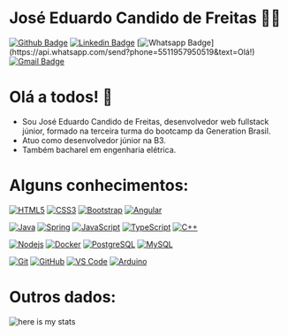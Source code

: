 # José Eduardo Candido de Freitas :man_technologist:
[![Github Badge](https://img.shields.io/badge/-Github-000?style=flat-square&logo=Github&logoColor=white&link=https://github.com/EduCFreitas)](https://github.com/EduCFreitas)
[![Linkedin Badge](https://img.shields.io/badge/-LinkedIn-blue?style=flat-square&logo=Linkedin&logoColor=white&link=https://www.linkedin.com/in/jose-eduardo-candido-de-freitas/)](https://www.linkedin.com/in/jose-eduardo-candido-de-freitas/)
[![Whatsapp Badge](https://img.shields.io/badge/-Whatsapp-4CA143?style=flat-square&labelColor=4CA143&logo=whatsapp&logoColor=white&link=https://api.whatsapp.com/send?phone=5511993342659&text=Olá!)](https://api.whatsapp.com/send?phone=5511957950519&text=Olá!)
[![Gmail Badge](https://img.shields.io/badge/-Gmail-c14438?style=flat-square&logo=Gmail&logoColor=white&link=mailto:jeduardocfreitas@gmail.com)](mailto:jeduardocfreitas@gmail.com)

# Olá a todos! 👋

- Sou José Eduardo Candido de Freitas, desenvolvedor web fullstack júnior, formado na terceira turma do bootcamp da Generation Brasil.
- Atuo como desenvolvedor júnior na B3.
- Também bacharel em engenharia elétrica.

# Alguns conhecimentos:

[![HTML5](https://img.shields.io/badge/-HTML5-E34F26?style=flat-square&logo=html5&logoColor=white&link=https://github.com/EduCFreitas/)](https://github.com/EduCFreitas/)
[![CSS3](https://img.shields.io/badge/-CSS3-1572B6?style=flat-square&logo=css3&link=https://github.com/EduCFreitas/)](https://github.com/EduCFreitas/)
[![Bootstrap](https://img.shields.io/badge/-Bootstrap-563D7C?style=flat-square&logo=bootstrap&link=https://github.com/EduCFreitas/)](https://github.com/EduCFreitas/)
[![Angular](https://img.shields.io/badge/-Angular-DD0031?style=flat-square&logo=angular&link=https://github.com/EduCFreitas/)](https://github.com/EduCFreitas/)

[![Java](http://img.shields.io/badge/-Java-007396?style=flat-square&logo=java&logoColor=ffffff&link=https://github.com/EduCFreitas/)](https://github.com/EduCFreitas/)
[![Spring](http://img.shields.io/badge/-Spring-6DB33F?style=flat-square&logo=spring&logoColor=ffffff&link=https://github.com/EduCFreitas/)](https://github.com/EduCFreitas/)
[![JavaScript](https://img.shields.io/badge/-JavaScript-black?style=flat-square&logo=javascript&link=https://github.com/EduCFreitas/)](https://github.com/EduCFreitas/)
[![TypeScript](https://img.shields.io/badge/-TypeScript-007ACC?style=flat-square&logo=typescript&link=https://github.com/EduCFreitas/)](https://github.com/EduCFreitas/)
[![C++](https://img.shields.io/badge/-C++-00599C?style=flat-square&logo=c++&link=https://github.com/EduCFreitas/)](https://github.com/EduCFreitas/)

[![Nodejs](https://img.shields.io/badge/-Nodejs-black?style=flat-square&logo=Node.js&link=https://github.com/EduCFreitas/)](https://github.com/EduCFreitas/)
[![Docker](https://img.shields.io/badge/-Docker-black?style=flat-square&logo=docker&link=https://github.com/EduCFreitas/)](https://github.com/EduCFreitas/)
[![PostgreSQL](https://img.shields.io/badge/-PostgreSQL-336791?style=flat-square&logo=postgresql&link=https://github.com/EduCFreitas/)](https://github.com/EduCFreitas/)
[![MySQL](https://img.shields.io/badge/-MySQL-black?style=flat-square&logo=mysql&link=https://github.com/EduCFreitas/)](https://github.com/EduCFreitas/)

[![Git](https://img.shields.io/badge/-Git-black?style=flat-square&logo=git&link=https://github.com/EduCFreitas/)](https://github.com/EduCFreitas/)
[![GitHub](https://img.shields.io/badge/-GitHub-181717?style=flat-square&logo=github&link=https://github.com/EduCFreitas/)](https://github.com/EduCFreitas/)
[![VS Code](http://img.shields.io/badge/-VS%20Code-007ACC?style=flat-square&logo=visual-studio-code&logoColor=ffffff&link=https://github.com/EduCFreitas/)](https://github.com/EduCFreitas/)
[![Arduino](https://img.shields.io/badge/-Arduino-black?style=flat-square&logo=Arduino&link=https://github.com/EduCFreitas/)](https://github.com/EduCFreitas/)

# Outros dados:

![here is my stats](https://github-readme-stats.vercel.app/api?username=EduCFreitas&show_icons=true&hide_border=true)



<!--
**EduCFreitas/EduCFreitas** is a ✨ _special_ ✨ repository because its `README.md` (this file) appears on your GitHub profile.

Here are some ideas to get you started:

- 🔭 I’m currently working on ...
- 🌱 I’m currently learning ...
- 👯 I’m looking to collaborate on ...
- 🤔 I’m looking for help with ...
- 💬 Ask me about ...
- 📫 How to reach me: ...
- 😄 Pronouns: ...
- ⚡ Fun fact: ...
-->

